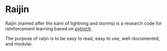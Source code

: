 # Raijin

Raijin (named after the kami of lightning and storms) is a research code for reinforcement learning based on [pytorch](pytorch.org).

The purpose of raijin is to be easy to read, easy to use, well-documented, and modular.
